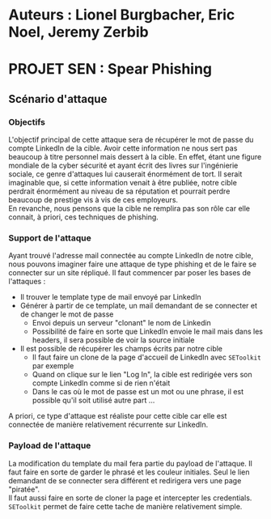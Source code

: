 # Auteurs : Lionel Burgbacher, Eric Noel, Jeremy Zerbib

# PROJET SEN : Spear Phishing

## Scénario d'attaque
 
### Objectifs

L'objectif principal de cette attaque sera de récupérer le mot de passe du compte LinkedIn de la cible.
Avoir cette information ne nous sert pas beaucoup à titre personnel mais dessert à la cible.
En effet, étant une figure mondiale de la cyber sécurité et ayant écrit des livres sur l'ingénierie sociale, ce genre d'attaques lui causerait énormément de tort.
Il serait imaginable que, si cette information venait à être publiée, notre cible perdrait énormément au niveau de sa réputation et pourrait perdre beaucoup de prestige vis à vis de ces employeurs.  
En revanche, nous pensons que la cible ne remplira pas son rôle car elle connait, à priori, ces techniques de phishing.

### Support de l'attaque
Ayant trouvé l'adresse mail connectée au compte LinkedIn de notre cible, nous pouvons imaginer faire une attaque de type phishing et de le faire se connecter sur un site répliqué.
Il faut commencer par poser les bases de l'attaques : 
- Il trouver le template type de mail envoyé par LinkedIn
- Générer à partir de ce template, un mail demandant de se connecter et de changer le mot de passe
    - Envoi depuis un serveur "clonant" le nom de Linkedin
    - Possibilité de faire en sorte que LinkedIn envoie le mail mais dans les headers, il sera possible de voir la source initiale
- Il est possible de récupérer les champs écrits par notre cible
    - Il faut faire un clone de la page d'accueil de LinkedIn avec `SEToolkit` par exemple
    - Quand on clique sur le lien "Log In", la cible est redirigée vers son compte LinkedIn comme si de rien n'était
    - Dans le cas où le mot de passe est un mot ou une phrase, il est possible qu'il soit utilisé autre part ...

A priori, ce type d'attaque est réaliste pour cette cible car elle est connectée de manière relativement récurrente sur LinkedIn.
### Payload de l'attaque

La modification du template du mail fera partie du payload de l'attaque.
Il faut faire en sorte de garder le phrasé et les couleur initiales.
Seul le lien demandant de se connecter sera différent et redirigera vers une page "piratée".  
Il faut aussi faire en sorte de cloner la page et intercepter les credentials.
`SEToolkit` permet de faire cette tache de manière relativement simple.



